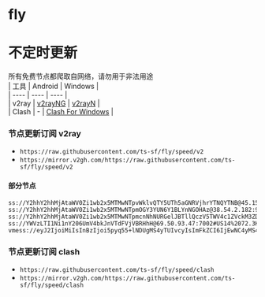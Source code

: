 # fly
# 不定时更新
所有免费节点都爬取自网络，请勿用于非法用途  
|  工具  | Android  | Windows  |  
|  ----  | ----   | ----  |  
| v2ray  | [v2rayNG](https://github.com/2dust/v2rayNG/releases) | [v2rayN](https://github.com/2dust/v2rayN/releases) |  
| Clash  | - | [Clash For Windows](https://github.com/2dust/clashN/releases) | 
  
### 节点更新订阅  v2ray
- `https://raw.githubusercontent.com/ts-sf/fly/speed/v2`  
- `https://mirror.v2gh.com/https://raw.githubusercontent.com/ts-sf/fly/speed/v2`  

#### 部分节点  
``` 
ss://Y2hhY2hhMjAtaWV0Zi1wb2x5MTMwNTpvWklvQTY5UTh5aGNRVjhrYTNQYTNB@45.158.171.66:8080#%E6%9C%AA%E7%9F%A525%20331.3KB%2Fs
ss://Y2hhY2hhMjAtaWV0Zi1wb2x5MTMwNTpmOGY3YUN6Y1BLYnNGOHAz@38.54.2.182:990#%E6%9C%AA%E7%9F%A530%20419.0KB%2Fs
ss://Y2hhY2hhMjAtaWV0Zi1wb2x5MTMwNTpmcnNhNURGelJBTllQczV5TWV4c1ZVckM3ZDZOWThwdkJSRm40ZzFXa0Y0UjcxWTVhNkU2cVlwM1N4UDJFYVVoMnlYc0FLYlRBbTdTbUw1cWs1eE1Hb0RSakg1RjhCQlU=@166.1.157.228:55330#US11%2050.0KB%2Fs
ss://YWVzLTI1Ni1nY206UmV4bkJnVTdFVjVBRHhH@69.50.93.47:7002#US14%2072.3KB%2Fs
vmess://eyJ2IjoiMiIsInBzIjoi5pyq55+lNDUgMS4yTUIvcyIsImFkZCI6IjEwNC4yMS40OC4xIiwicG9ydCI6IjIwODMiLCJpZCI6IjAyNDVjMmQ0LTBhZDEtNGYwZi1lYjljLWZiZDVmMWM0N2JlNyIsImFpZCI6IjAiLCJzY3kiOiJhdXRvIiwibmV0Ijoid3MiLCJ0eXBlIjoiIiwiaG9zdCI6InJhazIuODkwNjAyLnh5eiIsInBhdGgiOiIvIiwidGxzIjoidGxzIiwic25pIjoicmFrMi44OTA2MDIueHl6IiwidGVzdF9uYW1lIjoiNDUifQ==
```
### 节点更新订阅  clash
- `https://raw.githubusercontent.com/ts-sf/fly/speed/clash`  
- `https://mirror.v2gh.com/https://raw.githubusercontent.com/ts-sf/fly/speed/clash`  


